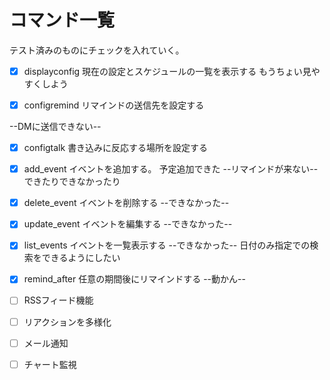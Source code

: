 # コマンド一覧
テスト済みのものにチェックを入れていく。


- [x] displayconfig
現在の設定とスケジュールの一覧を表示する
もうちょい見やすくしよう

- [x] configremind
リマインドの送信先を設定する

--DMに送信できない--
- [x] configtalk
書き込みに反応する場所を設定する

- [x] add_event
イベントを追加する。
予定追加できた
--リマインドが来ない--
できたりできなかったり

- [x] delete_event
イベントを削除する
--できなかった--

- [x] update_event
イベントを編集する
--できなかった--

- [x] list_events
イベントを一覧表示する
--できなかった--
日付のみ指定での検索をできるようにしたい

- [x] remind_after
任意の期間後にリマインドする
--動かん--

- [ ] RSSフィード機能
- [ ] リアクションを多様化
- [ ] メール通知
- [ ] チャート監視 